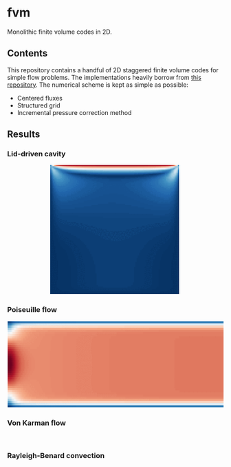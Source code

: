 # fvm

Monolithic finite volume codes in 2D.

## Contents

This repository contains a handful of 2D staggered finite volume codes for simple flow problems. The implementations heavily borrow from <a href="https://github.com/saadtony/uCFD">this repository</a>.
The numerical scheme is kept as simple as possible:

- Centered fluxes
- Structured grid
- Incremental pressure correction method

## Results

### Lid-driven cavity

<p align="center">
  <img width="300" alt="" src="cavity/re_100.gif">  <img width="300" alt="" src="cavity/re_500.gif">
</p>

### Poiseuille flow

<p align="center">
  <img height="200" alt="" src="poiseuille/velocity.gif">
</p>

### Von Karman flow

<p align="center">
  <img height="200" alt="" src="karman/velocity.gif">
</p>

### Rayleigh-Benard convection

<p align="center">
  <img width="300" alt="" src="rayleigh/temperature.gif">  <img width="300" alt="" src="rayleigh/velocity.gif">
</p>
